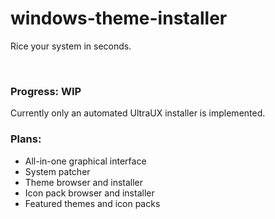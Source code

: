 # windows-theme-installer
Rice your system in seconds.

<br>

### Progress: WIP
Currently only an automated UltraUX installer is implemented.

### Plans:
 - All-in-one graphical interface
 - System patcher
 - Theme browser and installer
 - Icon pack browser and installer
 - Featured themes and icon packs